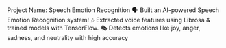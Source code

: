 Project Name: Speech Emotion Recognition
🗣️ Built an AI-powered Speech Emotion Recognition system!
🎶 Extracted voice features using Librosa & trained models with TensorFlow.
🎭 Detects emotions like joy, anger, sadness, and neutrality with high accuracy
